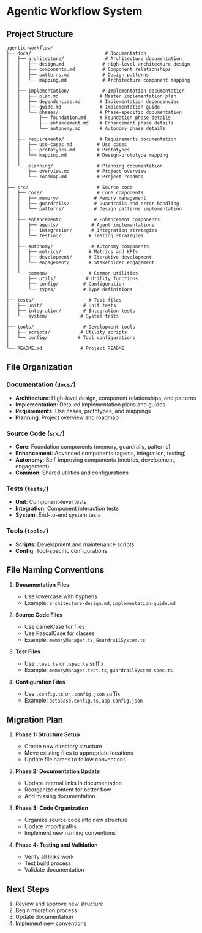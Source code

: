 # Agentic Workflow System

## Project Structure

```
agentic-workflow/
├── docs/                           # Documentation
│   ├── architecture/               # Architecture documentation
│   │   ├── design.md              # High-level architecture design
│   │   ├── components.md          # Component relationships
│   │   ├── patterns.md            # Design patterns
│   │   └── mapping.md             # Architecture component mapping
│   │
│   ├── implementation/            # Implementation documentation
│   │   ├── plan.md               # Master implementation plan
│   │   ├── dependencies.md       # Implementation dependencies
│   │   ├── guide.md              # Implementation guide
│   │   └── phases/               # Phase-specific documentation
│   │       ├── foundation.md     # Foundation phase details
│   │       ├── enhancement.md    # Enhancement phase details
│   │       └── autonomy.md       # Autonomy phase details
│   │
│   ├── requirements/             # Requirements documentation
│   │   ├── use-cases.md         # Use cases
│   │   ├── prototypes.md        # Prototypes
│   │   └── mapping.md           # Design-prototype mapping
│   │
│   └── planning/                # Planning documentation
│       ├── overview.md          # Project overview
│       └── roadmap.md           # Project roadmap
│
├── src/                         # Source code
│   ├── core/                    # Core components
│   │   ├── memory/             # Memory management
│   │   ├── guardrails/         # Guardrails and error handling
│   │   └── patterns/           # Design patterns implementation
│   │
│   ├── enhancement/            # Enhancement components
│   │   ├── agents/            # Agent implementations
│   │   ├── integration/       # Integration strategies
│   │   └── testing/          # Testing strategies
│   │
│   ├── autonomy/              # Autonomy components
│   │   ├── metrics/          # Metrics and KPIs
│   │   ├── development/      # Iterative development
│   │   └── engagement/       # Stakeholder engagement
│   │
│   └── common/               # Common utilities
│       ├── utils/           # Utility functions
│       ├── config/         # Configuration
│       └── types/          # Type definitions
│
├── tests/                    # Test files
│   ├── unit/               # Unit tests
│   ├── integration/        # Integration tests
│   └── system/            # System tests
│
├── tools/                  # Development tools
│   ├── scripts/           # Utility scripts
│   └── config/           # Tool configurations
│
└── README.md              # Project README
```

## File Organization

### Documentation (`docs/`)
- **Architecture**: High-level design, component relationships, and patterns
- **Implementation**: Detailed implementation plans and guides
- **Requirements**: Use cases, prototypes, and mappings
- **Planning**: Project overview and roadmap

### Source Code (`src/`)
- **Core**: Foundation components (memory, guardrails, patterns)
- **Enhancement**: Advanced components (agents, integration, testing)
- **Autonomy**: Self-improving components (metrics, development, engagement)
- **Common**: Shared utilities and configurations

### Tests (`tests/`)
- **Unit**: Component-level tests
- **Integration**: Component interaction tests
- **System**: End-to-end system tests

### Tools (`tools/`)
- **Scripts**: Development and maintenance scripts
- **Config**: Tool-specific configurations

## File Naming Conventions

1. **Documentation Files**
   - Use lowercase with hyphens
   - Example: `architecture-design.md`, `implementation-guide.md`

2. **Source Code Files**
   - Use camelCase for files
   - Use PascalCase for classes
   - Example: `memoryManager.ts`, `GuardrailSystem.ts`

3. **Test Files**
   - Use `.test.ts` or `.spec.ts` suffix
   - Example: `memoryManager.test.ts`, `guardrailSystem.spec.ts`

4. **Configuration Files**
   - Use `.config.ts` or `.config.json` suffix
   - Example: `database.config.ts`, `app.config.json`

## Migration Plan

1. **Phase 1: Structure Setup**
   - Create new directory structure
   - Move existing files to appropriate locations
   - Update file names to follow conventions

2. **Phase 2: Documentation Update**
   - Update internal links in documentation
   - Reorganize content for better flow
   - Add missing documentation

3. **Phase 3: Code Organization**
   - Organize source code into new structure
   - Update import paths
   - Implement new naming conventions

4. **Phase 4: Testing and Validation**
   - Verify all links work
   - Test build process
   - Validate documentation

## Next Steps

1. Review and approve new structure
2. Begin migration process
3. Update documentation
4. Implement new conventions

